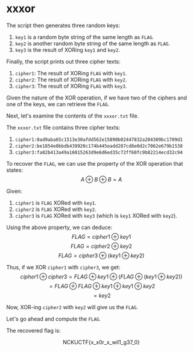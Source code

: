 # xxxor

The script then generates three random keys:

1. `key1` is a random byte string of the same length as `FLAG`.
2. `key2` is another random byte string of the same length as `FLAG`.
3. `key3` is the result of XORing `key1` and `key2`.

Finally, the script prints out three cipher texts:

1. `cipher1`: The result of XORing `FLAG` with `key1`.
2. `cipher2`: The result of XORing `FLAG` with `key2`.
3. `cipher3`: The result of XORing `FLAG` with `key3`.

Given the nature of the XOR operation, if we have two of the ciphers and one of the keys, we can retrieve the `FLAG`.

Next, let's examine the contents of the `xxxor.txt` file.

The `xxxor.txt` file contains three cipher texts:

1. `cipher1:0ad9aba65c1513e30afdd562e15890b02447832a204309bc1709d1`
2. `cipher2:be1854e0bbdb439920c174b445eadd287cd8e0d2c7062e679b1538`
3. `cipher3:fa82b413a49a16015263d9e6d6ed35c72ff60fc9b82214ecd32c94`

To recover the `FLAG`, we can use the property of the XOR operation that states:
$$A \oplus B \oplus B = A$$

Given:

1. `cipher1` is `FLAG` XORed with `key1`.
2. `cipher2` is `FLAG` XORed with `key2`.
3. `cipher3` is `FLAG` XORed with `key3` (which is `key1` XORed with `key2`).

Using the above property, we can deduce:
$$FLAG = cipher1 \oplus key1$$
$$FLAG = cipher2 \oplus key2$$
$$FLAG = cipher3 \oplus (key1 \oplus key2)$$

Thus, if we XOR `cipher1` with `cipher3`, we get:
$$cipher1 \oplus cipher3 = FLAG \oplus key1 \oplus (FLAG \oplus (key1 \oplus key2))$$
$$= FLAG \oplus FLAG \oplus key1 \oplus key1 \oplus key2$$
$$= key2$$

Now, XOR-ing `cipher2` with `key2` will give us the `FLAG`.

Let's go ahead and compute the `FLAG`.

The recovered flag is:

$$\text{NCKUCTF\{x\_x0r\_x\_wil1\_g37\_0\}}$$
